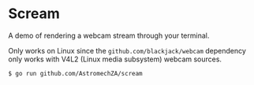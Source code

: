 # Scream

A demo of rendering a webcam stream through your terminal.

Only works on Linux since the `github.com/blackjack/webcam` dependency only works with V4L2 (Linux media subsystem) webcam sources.

```
$ go run github.com/AstromechZA/scream
```
